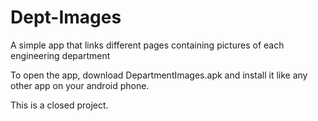 # Dept-Images
A simple app that links different pages containing pictures of each engineering department

To open the app, download DepartmentImages.apk and install it like any other app on your android phone. 

This is a closed project.

